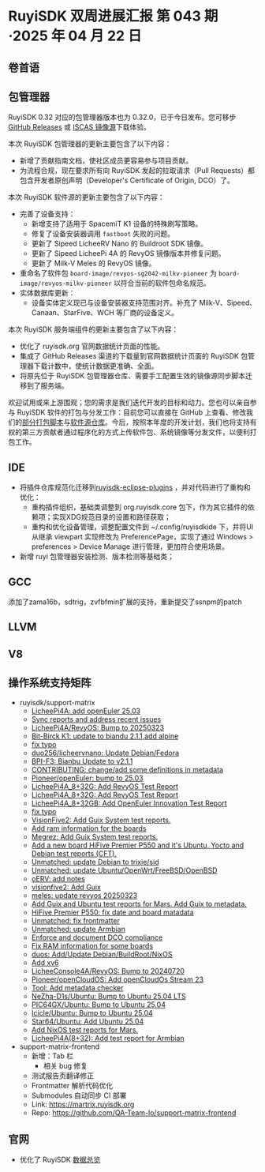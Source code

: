 # RuyiSDK 双周进展汇报  第 043 期·2025 年 04 月 22 日

## 卷首语

## 包管理器

RuyiSDK 0.32 对应的包管理器版本也为 0.32.0，已于今日发布。您可移步
[GitHub Releases][ruyi-0.32.0-gh] 或 [ISCAS 镜像源][ruyi-0.32.0-iscas]下载体验。

[ruyi-0.32.0-gh]: https://github.com/ruyisdk/ruyi/releases/tag/0.32.0
[ruyi-0.32.0-iscas]: https://mirror.iscas.ac.cn/ruyisdk/ruyi/releases/0.32.0/

本次 RuyiSDK 包管理器的更新主要包含了以下内容：

* 新增了贡献指南文档，使社区成员更容易参与项目贡献。
* 为流程合规，现在要求所有向 RuyiSDK 发起的拉取请求（Pull Requests）都包含开发者原创声明（Developer's Certificate of Origin, DCO）了。

本次 RuyiSDK 软件源的更新主要包含了以下内容：

* 完善了设备支持：
    * 新增支持了适用于 SpacemiT K1 设备的特殊刷写策略。
    * 修复了设备安装器调用 `fastboot` 失败的问题。
    * 更新了 Sipeed LicheeRV Nano 的 Buildroot SDK 镜像。
    * 更新了 Sipeed LicheePi 4A 的 RevyOS 镜像版本并修复问题。
    * 更新了 Milk-V Meles 的 RevyOS 镜像。
* 重命名了软件包 `board-image/revyos-sg2042-milkv-pioneer` 为 `board-image/revyos-milkv-pioneer` 以符合当前的软件包命名规范。
* 实体数据库更新：
    * 设备实体定义现已与设备安装器支持范围对齐。补充了 Milk-V、Sipeed、Canaan、StarFive、WCH 等厂商的设备定义。

本次 RuyiSDK 服务端组件的更新主要包含了以下内容：

* 优化了 ruyisdk.org 官网数据统计页面的性能。
* 集成了 GitHub Releases 渠道的下载量到官网数据统计页面的 RuyiSDK 包管理器下载计数中，使统计数据更准确、全面。
* 将原先位于 RuyiSDK 包管理器仓库、需要手工配置生效的镜像源同步脚本迁移到了服务端。

欢迎试用或来上游围观；您的需求是我们迭代开发的目标和动力。您也可以亲自参与
RuyiSDK 软件的打包与分发工作：目前您可以直接在 GitHub 上查看、修改我们的[部分打包脚本](https://github.com/ruyisdk/ruyici)与[软件源仓库](https://github.com/ruyisdk/packages-index)。今后，按照本年度的开发计划，我们也将支持有权的第三方贡献者通过程序化的方式上传软件包、系统镜像等分发文件，以便利打包工作。

## IDE
- 将插件仓库规范化迁移到[ruyisdk-eclipse-plugins](https://github.com/ruyisdk/ruyisdk-eclipse-plugins) ，并对代码进行了重构和优化：
   - 重构插件组织，基础类调整到 org.ruyisdk.core 包下，作为其它插件的依赖项；实现XDG规范目录的设置和路径获取；
   - 重构和优化设备管理，调整配置文件到 ~/.config/ruyisdkide 下，并将UI从继承 viewpart 实现修改为 PreferencePage，实现了通过 Windows > preferences > Device Manage 进行管理，更加符合使用场景。
- 新增 ruyi 包管理器安装检测、版本检测等基础类；

## GCC
添加了zama16b，sdtrig，zvfbfmin扩展的支持，重新提交了ssnpm的patch

## LLVM

## V8

## 操作系统支持矩阵

- ruyisdk/support-matrix
  - [LicheePi4A: add openEuler 25.03](https://github.com/ruyisdk/support-matrix/pull/237)
  - [Sync reports and address recent issues](https://github.com/ruyisdk/support-matrix/pull/238)
  - [LicheePi4A/RevyOS: Bump to 20250323](https://github.com/ruyisdk/support-matrix/pull/239)
  - [Bit-Birck K1: update to biandu 2.1.1,add alpine](https://github.com/ruyisdk/support-matrix/pull/240)
  - [fix typo](https://github.com/ruyisdk/support-matrix/pull/241)
  - [duo256/licheervnano: Update Debian/Fedora](https://github.com/ruyisdk/support-matrix/pull/242)
  - [BPI-F3: Bianbu Update to v2.1.1](https://github.com/ruyisdk/support-matrix/pull/243)
  - [CONTRIBUTING: change/add some definitions in metadata](https://github.com/ruyisdk/support-matrix/pull/245)
  - [Pioneer/openEuler: bump to 25.03](https://github.com/ruyisdk/support-matrix/pull/246)
  - [LicheePi4A_8+32G: Add RevyOS Test Report](https://github.com/ruyisdk/support-matrix/pull/247)
  - [LicheePi4A_8+32G: Add RevyOS Test Report](https://github.com/ruyisdk/support-matrix/pull/247)
  - [LicheePi4A_8+32GB: Add OpenEuler Innovation Test Report](https://github.com/ruyisdk/support-matrix/pull/248)
  - [fix typo](https://github.com/ruyisdk/support-matrix/pull/249)
  - [VisionFive2: Add Guix System test reports.](https://github.com/ruyisdk/support-matrix/pull/250)
  - [Add ram information for the boards](https://github.com/ruyisdk/support-matrix/pull/251)
  - [Megrez: Add Guix System test reports.](https://github.com/ruyisdk/support-matrix/pull/252)
  - [Add a new board HiFive Premier P550 and it's Ubuntu, Yocto and Debian test reports (CFT).](https://github.com/ruyisdk/support-matrix/pull/253)
  - [Unmatched: update Debian to trixie/sid](https://github.com/ruyisdk/support-matrix/pull/254)
  - [Unmatched: update Ubuntu/OpenWrt/FreeBSD/OpenBSD](https://github.com/ruyisdk/support-matrix/pull/255)
  - [oERV: add notes](https://github.com/ruyisdk/support-matrix/pull/256)
  - [visionfive2: Add Guix](https://github.com/ruyisdk/support-matrix/pull/258)
  - [meles: update revyos 20250323](https://github.com/ruyisdk/support-matrix/pull/259)
  - [Add Guix and Ubuntu test reports for Mars. Add Guix to metadata.](https://github.com/ruyisdk/support-matrix/pull/260)
  - [HiFive Premier P550: fix date and board matadata](https://github.com/ruyisdk/support-matrix/pull/261)
  - [Unmatched: fix frontmatter](https://github.com/ruyisdk/support-matrix/pull/262)
  - [Unmatched: update Armbian](https://github.com/ruyisdk/support-matrix/pull/263)
  - [Enforce and document DCO compliance](https://github.com/ruyisdk/support-matrix/pull/264)
  - [Fix RAM information for some boards](https://github.com/ruyisdk/support-matrix/pull/265)
  - [duos: Add/Update Debian/BuildRoot/NixOS](https://github.com/ruyisdk/support-matrix/pull/266)
  - [Add xv6](https://github.com/ruyisdk/support-matrix/pull/268)
  - [LicheeConsole4A/RevyOS: Bump to 20240720](https://github.com/ruyisdk/support-matrix/pull/269)
  - [Pioneer/openCloudOS: Add openCloudOs Stream 23](https://github.com/ruyisdk/support-matrix/pull/270)
  - [Tool: Add metadata checker ](https://github.com/ruyisdk/support-matrix/pull/271)
  - [NeZha-D1s/Ubuntu: Bump to Ubuntu 25.04 LTS](https://github.com/ruyisdk/support-matrix/pull/272)
  - [PIC64GX/Ubuntu: Bump to Ubuntu 25.04](https://github.com/ruyisdk/support-matrix/pull/273)
  - [Icicle/Ubuntu: Bump to Ubuntu 25.04](https://github.com/ruyisdk/support-matrix/pull/274)
  - [Star64/Ubuntu: Add Ubuntu 25.04](https://github.com/ruyisdk/support-matrix/pull/275)
  - [Add NixOS test reports for Mars.](https://github.com/ruyisdk/support-matrix/pull/276)
  - [LicheePi4A(8+32): Add test report for Armbian ](https://github.com/ruyisdk/support-matrix/pull/278)
- support-matrix-frontend
  - 新增：Tab 栏
    - 相关 bug 修复
  - 测试报告页翻译修正
  - Frontmatter 解析代码优化
  - Submodules 自动同步 CI 部署
  - Link: https://martrix.ruyisdk.org
  - Repo: https://github.com/QA-Team-lo/support-matrix-frontend

## 官网

+ 优化了 RuyiSDK [数据总览](https://ruyisdk.org/Home/StatisticalDataPages/)

